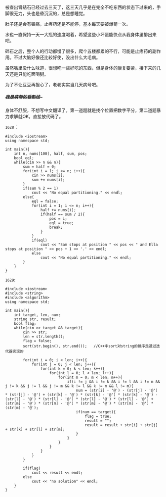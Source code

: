 被查出肾结石已经过去三天了，这三天几乎是在完全不吃东西的状态下过来的，手脚很无力，头也是昏沉沉的，总是想睡觉。  

肚子还是会有镇痛，止疼药还是不能停，基本每天要被爆菊一次。  

水也一直保持一天一大瓶的速度喝着，希望这些小坏蛋能快点从我身体里排出来吧。  

碎石之后，整个人的行动都慢了很多，爬个五楼都累的不行，可能是止疼药的副作用。不过大脑好像还比较好使，没出什么大毛病。  

虽然嘴里没什么味道，很想吃一些好吃的东西，但是身体的康复要紧，接下来的几天还是只能吃面喝粥。  

为了不让豆豆再担心了，老老实实当几天病号吧。  

##### ~~~~~~~~~~~~我是萌萌的昏割线~~~~~~~~~~~~~  

身体不舒服，不想写中文翻译了，第一道题就是找个位置把数字平分，第二道题暴力求解就OK，直接放代码了。  

`1628`：  

    #include <iostream>
    using namespace std;
    
    int main(){
        int n, nums[100], half, sum, pos;
        bool eql;
        while(cin >> n && n){
            sum = half = 0;
            for(int i = 1; i <= n; i++){
                cin >> nums[i];
                sum += nums[i];
            }
            if(sum % 2 == 1)
                cout << "No equal partitioning." << endl;
            else{
                eql = false;
                for(int i = 1; i <= n; i++){
                    half += nums[i];
                    if(half == sum / 2){
                        pos = i;
                        eql = true;
                        break;
                    }
                }
                if(eql)
                    cout << "Sam stops at position " << pos << " and Ella stops at position " << pos + 1 << '.' << endl;
                else
                    cout << "No equal partitioning." << endl;
            }
        }
    }  

`1629`:

    #include <iostream>
    #include <string>
    #include <algorithm>
    using namespace std;
    
    int main(){
        int target, len, num;
        string str, result;
        bool flag;
        while(cin >> target && target){
            cin >> str;
            len = str.length();
            flag = false;
            sort(str.begin(), str.end());   //C++中sort对string的排序是通过迭代器实现的
            
            for(int i = 0; i < len; i++){
                for(int j = 0; j < len; j++){
                    for(int k = 0; k < len; k++){
                        for(int l = 0; l < len; l++){
                            for(int m = 0; m < len; m++){
                                if(i != j && i != k && i != l && i != m && j != k && j != l && j != m && k != l && k != m && l != m){
                                    num = (str[i] - '@') - (str[j] - '@') * (str[j] - '@') + (str[k] - '@') * (str[k] - '@') * (str[k] - '@') - (str[l] - '@') * (str[l] - '@') * (str[l] - '@') * (str[l] - '@') + (str[m] - '@') * (str[m] - '@') * (str[m] - '@') * (str[m] - '@') * (str[m] - '@');
                                    if(num == target){
                                        flag = true;
                                        result = "";
                                        result = result + str[i] + str[j] + str[k] + str[l] + str[m];
                                    }
                                }
                            }
                        }
                    }
                }
            }
            
            if(flag)
                cout << result << endl;
            else
                cout << "no solution" << endl;
        }
    }

